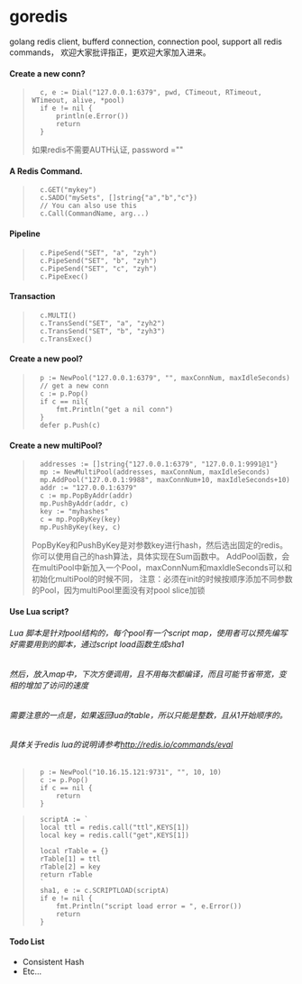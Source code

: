 goredis
=======

golang redis client, bufferd connection, connection pool, support all redis commands，
欢迎大家批评指正，更欢迎大家加入进来。

####	Create a new conn?
>		c, e := Dial("127.0.0.1:6379", pwd, CTimeout, RTimeout, WTimeout, alive, *pool)
>		if e != nil {
>			println(e.Error())
>			return
>		}
>
>	如果redis不需要AUTH认证, password =""

####	A Redis Command.
>		c.GET("mykey")
>		c.SADD("mySets", []string{"a","b","c"})
>		// You can also use this
>		c.Call(CommandName, arg...)

####	Pipeline
>		c.PipeSend("SET", "a", "zyh")
>		c.PipeSend("SET", "b", "zyh")
>		c.PipeSend("SET", "c", "zyh")
>		c.PipeExec()

####	Transaction
>		c.MULTI()
>		c.TransSend("SET", "a", "zyh2")
>		c.TransSend("SET", "b", "zyh3")
>		c.TransExec()


####	Create a new pool?
>		p := NewPool("127.0.0.1:6379", "", maxConnNum, maxIdleSeconds)
>		// get a new conn
>		c := p.Pop()  
>		if c == nil{
>			fmt.Println("get a nil conn")
>		}
>		defer p.Push(c)

####	Create a new multiPool?
>		addresses := []string{"127.0.0.1:6379", "127.0.0.1:9991@1"}
>		mp := NewMultiPool(addresses, maxConnNum, maxIdleSeconds)
>		mp.AddPool("127.0.0.1:9988", maxConnNum+10, maxIdleSeconds+10)
>		addr := "127.0.0.1:6379"
>		c := mp.PopByAddr(addr)
>		mp.PushByAddr(addr, c)
>		key := "myhashes"
>		c = mp.PopByKey(key)
>		mp.PushByKey(key, c)
>	PopByKey和PushByKey是对参数key进行hash，然后选出固定的redis。你可以使用自己的hash算法，具体实现在Sum函数中。
>	AddPool函数，会在multiPool中新加入一个Pool，maxConnNum和maxIdleSeconds可以和初始化multiPool的时候不同，
>	注意：必须在init的时候按顺序添加不同参数的Pool，因为multiPool里面没有对pool slice加锁

####	Use Lua script?
###### Lua 脚本是针对pool结构的，每个pool有一个script map，使用者可以预先编写好需要用到的脚本，通过script load函数生成sha1
###### 然后，放入map中，下次方便调用，且不用每次都编译，而且可能节省带宽，变相的增加了访问的速度

###### 需要注意的一点是，如果返回lua的table，所以只能是整数，且从1开始顺序的。
###### 具体关于redis lua的说明请参考<a href="http://redis.io/commands/eval">http://redis.io/commands/eval</a>
>		p := NewPool("10.16.15.121:9731", "", 10, 10)
>		c := p.Pop()
>		if c == nil {
>			return
>		}

>		scriptA := `
>		local ttl = redis.call("ttl",KEYS[1])
>		local key = redis.call("get",KEYS[1])
>
>		local rTable = {}
>		rTable[1] = ttl
>		rTable[2] = key
>		return rTable
>		`
>		sha1, e := c.SCRIPTLOAD(scriptA)
>		if e != nil {
>			fmt.Println("script load error = ", e.Error())
>			return
>		}


#### Todo List
+	Consistent Hash
+	Etc...